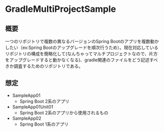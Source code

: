 # GradleMultiProjectSample
## 概要
一つのリポジトリで複数の異なるバージョンのSpring Bootのアプリを複数動かしたい（ex:Spring Bootのアップグレードを順次行うため）。現在対応しているリポジトリの構成を簡略化して(なんちゃってマルチプロジェクトなので、片方をアップグレードすると動かなくなる)、gradle関連のファイルをどう記述すべきか調査するためのリポジトリである。

## 想定
* SampleApp01
    * Spring Boot 2系のアプリ
* SampleApp01Unit01
    * Spring Boot 2系のアプリから使用されるもの
* SampleApp02
    * Spring Boot 1系のアプリ
